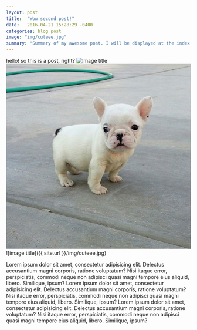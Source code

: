 ```yaml
---
layout: post
title:  "Wow second post!"
date:   2016-04-21 15:28:29 -0400
categories: blog post
image: "img/cuteee.jpg"
summary: "Summary of my awesome post. I will be displayed at the index page in the posts list."
---
```


hello! so this is a post, right?
![image title](https://images.unsplash.com/photo-1453227588063-bb302b62f50b?crop=entropy&fit=crop&fm=jpg&h=1100&ixjsv=2.1.0&ixlib=rb-0.3.5&q=80&w=1925)
![image title](/img/cuteee.jpg)
![image title]({{ site.url }}/img/cuteee.jpg)

Lorem ipsum dolor sit amet, consectetur adipisicing elit. Delectus accusantium magni corporis, ratione voluptatum? Nisi itaque error, perspiciatis, commodi neque non adipisci quasi magni tempore eius aliquid, libero. Similique, ipsum?
Lorem ipsum dolor sit amet, consectetur adipisicing elit. Delectus accusantium magni corporis, ratione voluptatum? Nisi itaque error, perspiciatis, commodi neque non adipisci quasi magni tempore eius aliquid, libero. Similique, ipsum?
Lorem ipsum dolor sit amet, consectetur adipisicing elit. Delectus accusantium magni corporis, ratione voluptatum? Nisi itaque error, perspiciatis, commodi neque non adipisci quasi magni tempore eius aliquid, libero. Similique, ipsum?